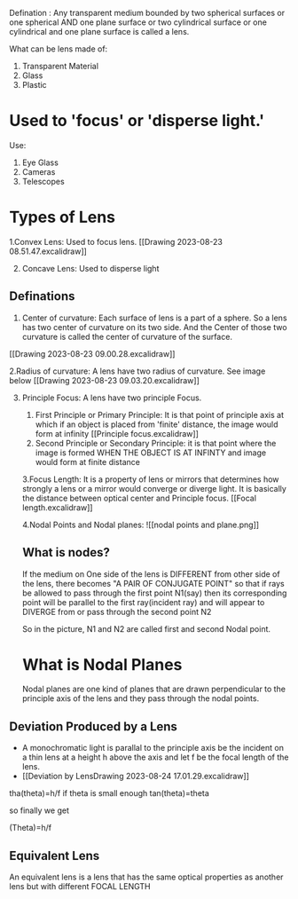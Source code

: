 Defination : Any transparent medium bounded by two spherical surfaces or one spherical AND one plane surface or two cylindrical surface or one cylindrical and one plane surface is called a lens.

What can be lens made of:
1. Transparent Material
2. Glass
3. Plastic
# Used to 'focus' or 'disperse light.'

Use:
1. Eye Glass
2. Cameras
3. Telescopes

# Types of Lens

1.Convex Lens: Used to focus lens.
[[Drawing 2023-08-23 08.51.47.excalidraw]] 

2. Concave Lens: Used to disperse light

## Definations
1. Center of curvature: Each surface of lens is a part of a sphere. So a lens has two center of curvature on its two side. And the Center of those two curvature is called the center of curvature of the surface.

[[Drawing 2023-08-23 09.00.28.excalidraw]]

2.Radius of curvature: A lens have two radius of curvature. See image below
[[Drawing 2023-08-23 09.03.20.excalidraw]]

3. Principle Focus:  A lens have two principle Focus.
	1. First Principle or Primary Principle: It is that point of principle axis at which if an object is placed from 'finite' distance, the image would form at infinity [[Principle focus.excalidraw]]
	4. Second Principle or Secondary Principle: it is that point where the image is formed WHEN THE OBJECT IS AT INFINTY and image would form at finite distance
	
	3.Focus Length: It is a property of lens or mirrors that determines how strongly a lens or a mirror would converge or diverge light. It is basically the distance between optical center and Principle focus. [[Focal length.excalidraw]]
	
	4.Nodal Points and Nodal planes:
	![[nodal points and plane.png]]
	##  What is nodes?
	If the medium on One side of the lens is DIFFERENT from other side of the lens,
	there becomes "A PAIR OF CONJUGATE POINT" so that if rays be allowed to pass through the first point N1(say) then its corresponding point will be parallel to the first ray(incident ray) and will appear to DIVERGE from or pass through the second point N2

	So in the picture, N1 and N2 are called first and second Nodal point.

	# What is Nodal Planes
	Nodal planes are one kind of planes that are drawn perpendicular to the principle axis of the lens and they pass through the nodal points.
## Deviation Produced by a Lens
- A monochromatic light is parallal to the principle axis be the incident on a thin lens at a height h above the axis and let f be the focal length of the lens.
- [[Deviation by LensDrawing 2023-08-24 17.01.29.excalidraw]]

tha(theta)=h/f
if theta is small enough
tan(theta)=theta

so finally we get

(Theta)=h/f
## Equivalent Lens

An equivalent lens is a lens that has the same optical properties as another lens but with different FOCAL LENGTH


